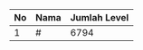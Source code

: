 | No | Nama            | Jumlah Level |
|----|-----------------|--------------|
| 1  | #    |    6794        |

